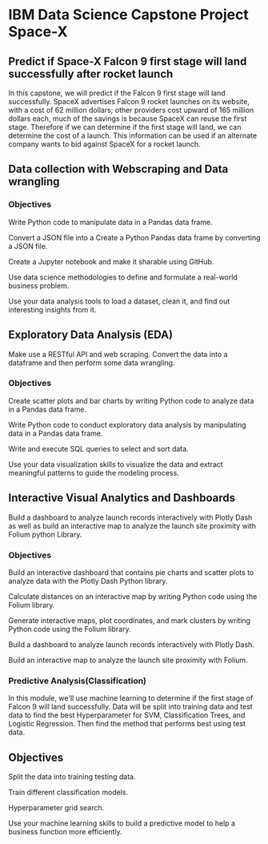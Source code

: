 # IBM Data Science Capstone Project Space-X
## Predict if Space-X Falcon 9 first stage will land successfully after rocket launch

In this capstone, we will predict if the Falcon 9 first stage will land successfully. SpaceX advertises Falcon 9 rocket launches on its website, with a cost of 62 million dollars; other providers cost upward of 165 million dollars each, much of the savings is because SpaceX can reuse the first stage. Therefore if we can determine if the first stage will land, we can determine the cost of a launch. This information can be used if an alternate company wants to bid against SpaceX for a rocket launch.

## Data collection with Webscraping and Data wrangling
### Objectives
Write Python code to manipulate data in a Pandas data frame.

Convert a JSON file into a Create a Python Pandas data frame by converting a JSON file.

Create a Jupyter notebook and make it sharable using GitHub.

Use data science methodologies to define and formulate a real-world business problem.

Use your data analysis tools to load a dataset, clean it, and find out interesting insights from it.

## Exploratory Data Analysis (EDA)
Make use a RESTful API and web scraping. Convert the data into a dataframe and then perform some data wrangling.

### Objectives
Create scatter plots and bar charts by writing Python code to analyze data in a Pandas data frame.

Write Python code to conduct exploratory data analysis by manipulating data in a Pandas data frame.

Write and execute SQL queries to select and sort data.

Use your data visualization skills to visualize the data and extract meaningful patterns to guide the modeling process.

## Interactive Visual Analytics and Dashboards
Build a dashboard to analyze launch records interactively with Plotly Dash as well as build an interactive map to analyze the launch site proximity with Folium python Library.

### Objectives
Build an interactive dashboard that contains pie charts and scatter plots to analyze data with the Plotly Dash Python library.

Calculate distances on an interactive map by writing Python code using the Folium library.

Generate interactive maps, plot coordinates, and mark clusters by writing Python code using the Folium library.

Build a dashboard to analyze launch records interactively with Plotly Dash.

Build an interactive map to analyze the launch site proximity with Folium.

### Predictive Analysis(Classification)
In this module, we'll use machine learning to determine if the first stage of Falcon 9 will land successfully. Data will be split into training data and test data to find the best Hyperparameter for SVM, Classification Trees, and Logistic Regression. Then find the method that performs best using test data.

## Objectives
Split the data into training testing data.

Train different classification models.

Hyperparameter grid search.

Use your machine learning skills to build a predictive model to help a business function more efficiently.

